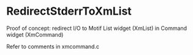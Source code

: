 # RedirectStderrToXmList
Proof of concept:  redirect I/O to Motif List widget (XmList) in Command widget (XmCommand)

Refer to comments in xmcommand.c
